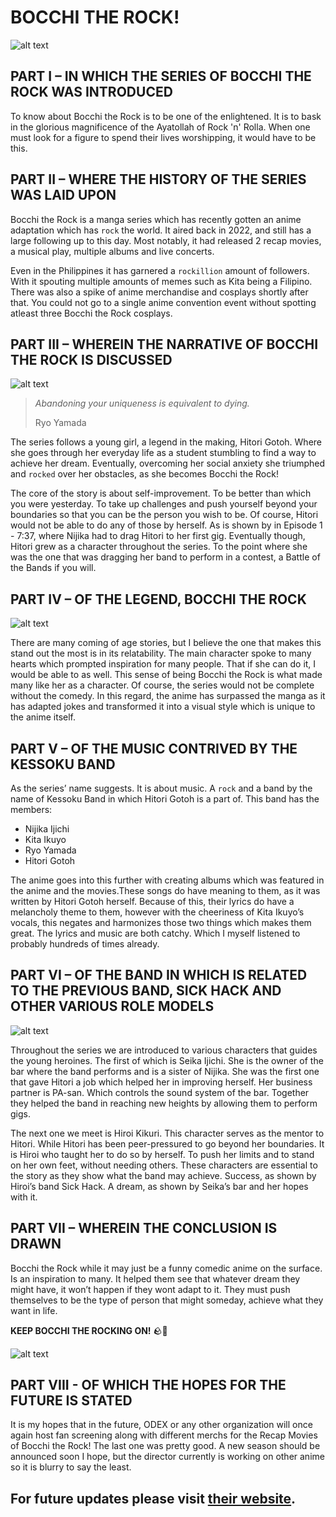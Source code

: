 # BOCCHI THE ROCK!
![alt text](1btr.jpg)



## PART I – IN WHICH THE SERIES OF BOCCHI THE ROCK WAS INTRODUCED ##

To know about Bocchi the Rock is to be one of the enlightened. It is to bask in the glorious magnificence of the Ayatollah of Rock 'n' Rolla. When one must look for a figure to spend their lives worshipping, it would have to be this.

## PART II – WHERE THE HISTORY OF THE SERIES WAS LAID UPON ## 

Bocchi the Rock is a manga series which has recently gotten an anime adaptation which has `rock` the world. It aired back in 2022, and still has a large following up to this day. Most notably, it had released 2 recap movies, a musical play, multiple albums and live concerts.

Even in the Philippines it has garnered a `rockillion` amount of followers. With it spouting multiple amounts of memes such as Kita being a Filipino. There was also a spike of anime merchandise and cosplays shortly after that. You could not go to a single anime convention event without spotting atleast three Bocchi the Rock cosplays. 

## PART III – WHEREIN THE NARRATIVE OF BOCCHI THE ROCK IS DISCUSSED ## 

![alt text](ryoyamad.jpg)

> *Abandoning your uniqueness is equivalent to dying.*
>
> Ryo Yamada

The series follows a young girl, a legend in the making, Hitori Gotoh. Where she goes through her everyday life as a student stumbling to find a way to achieve her dream. Eventually, overcoming her social anxiety she triumphed and `rocked` over her obstacles, as she becomes Bocchi the Rock!

The core of the story is about self-improvement. To be better than which you were yesterday. To take up challenges and push yourself beyond your boundaries so that you can be the person you wish to be. Of course, Hitori would not be able to do any of those by herself. As is shown by in Episode 1 - 7:37, where Nijika had to drag Hitori to her first gig. Eventually though, Hitori grew as a character throughout the series. To the point where she was the one that was dragging her band to perform in a contest, a Battle of the Bands if you will.

## PART IV – OF THE LEGEND, BOCCHI THE ROCK ## 

![alt text](hitori.jpg)

There are many coming of age stories, but I believe the one that makes this stand out the most is in its relatability. The main character spoke to many hearts which prompted inspiration for many people. That if she can do it, I would be able to as well. This sense of being Bocchi the Rock is what made many like her as a character.
Of course, the series would not be complete without the comedy. In this regard, the anime has surpassed the manga as it has adapted jokes and transformed it into a visual style which is unique to the anime itself. 

## PART V – OF THE MUSIC CONTRIVED BY THE KESSOKU BAND ## 

As the series’ name suggests. It is about music. A `rock` and a band by the name of Kessoku Band in which Hitori Gotoh is a part of. This band has the members:
- Nijika Ijichi
- Kita Ikuyo
- Ryo Yamada
- Hitori Gotoh
  
The anime goes into this further with creating albums which was featured in the anime and the movies.These songs do have meaning to them, as it was written by Hitori Gotoh herself. Because of this, their lyrics do have a melancholy theme to them, however with the cheeriness of Kita Ikuyo’s vocals, this negates and harmonizes those two things which makes them great. The lyrics and music are both catchy. Which I myself listened to probably hundreds of times already. 

## PART VI – OF THE BAND IN WHICH IS RELATED TO THE PREVIOUS BAND, SICK HACK AND OTHER VARIOUS ROLE MODELS ## 

![alt text](seika.jpg)

Throughout the series we are introduced to various characters that guides the young heroines. The first of which is Seika Ijichi. She is the owner of the bar where the band performs and is a sister of Nijika. She was the first one that gave Hitori a job which helped her in improving herself. Her business partner is PA-san. Which controls the sound system of the bar. Together they helped the band in reaching new heights by allowing them to perform gigs.

The next one we meet is Hiroi Kikuri. This character serves as the mentor to Hitori. While Hitori has been peer-pressured to go beyond her boundaries. It is Hiroi who taught her to do so by herself. To push her limits and to stand on her own feet, without needing others.
These characters are essential to the story as they show what the band may achieve. Success, as shown by Hiroi’s band Sick Hack. A dream, as shown by Seika’s bar and her hopes with it.

## PART VII – WHEREIN THE CONCLUSION IS DRAWN ## 

Bocchi the Rock while it may just be a funny comedic anime on the surface. Is an inspiration to many. It helped them see that whatever dream they might have, it won’t happen if they wont adapt to it. They must push themselves to be the type of person that might someday, achieve what they want in life.

**KEEP BOCCHI THE ROCKING ON!**
🪨🩷

![alt text](kitarock.gif)

## PART VIII - OF WHICH THE HOPES FOR THE FUTURE IS STATED ##

It is my hopes that in the future, ODEX or any other organization will once again host fan screening along with different merchs for the Recap Movies of Bocchi the Rock! The last one was pretty good. A new season should be announced soon I hope, but the director currently is working on other anime so it is blurry to say the least.

For future updates please visit [their website](https://bocchi.rocks/).
---
